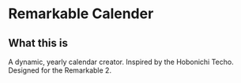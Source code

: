 # Remarkable Calender

## What this is

A dynamic, yearly calendar creator. Inspired by the Hobonichi Techo. Designed for the Remarkable 2.

